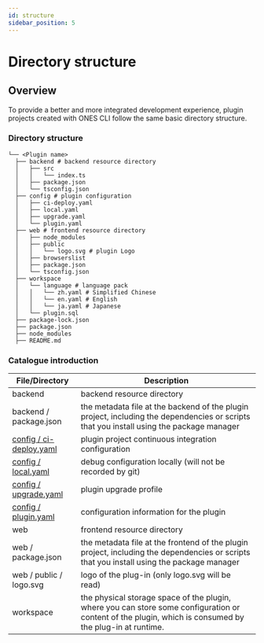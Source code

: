 ```yaml
---
id: structure
sidebar_position: 5
---
```


# Directory structure

## Overview

To provide a better and more integrated development experience, plugin projects created with ONES CLI follow the same basic directory structure.

### Directory structure

```
└── <Plugin name>
  ├── backend # backend resource directory
  │   ├── src
  │   │   └── index.ts
  │   ├── package.json
  │   └── tsconfig.json
  ├── config # plugin configuration
  │   ├── ci-deploy.yaml
  │   ├── local.yaml
  │   ├── upgrade.yaml
  │   └── plugin.yaml
  ├── web # frontend resource directory
  │   ├── node_modules
  │   ├── public
  │   │   └── logo.svg # plugin Logo
  │   ├── browserslist
  │   ├── package.json
  │   └── tsconfig.json
  ├── workspace
  │   └── language # language pack
  │   │   └── zh.yaml # Simplified Chinese
  │   │   └── en.yaml # English
  │   │   └── ja.yaml # Japanese
  │   └── plugin.sql
  ├── package-lock.json
  ├── package.json
  ├── node_modules
  ├── README.md
```

### Catalogue introduction

| File/Directory                                                | Description                                                                                                                                             |
| ------------------------------------------------------------- | ------------------------------------------------------------------------------------------------------------------------------------------------------- |
| backend                                                       | backend resource directory                                                                                                                              |
| backend / package.json                                        | the metadata file at the backend of the plugin project, including the dependencies or scripts that you install using the package manager                |
| [config / ci-deploy.yaml](../reference/config/ci-deploy.yaml) | plugin project continuous integration configuration                                                                                                     |
| [config / local.yaml](../reference/config/local.yaml)         | debug configuration locally (will not be recorded by git)                                                                                               |
| [config / upgrade.yaml](../reference/config/upgrade.yaml)     | plugin upgrade profile                                                                                                                                  |
| [config / plugin.yaml](../reference/config/plugin.yaml)       | configuration information for the plugin                                                                                                                |
| web                                                           | frontend resource directory                                                                                                                             |
| web / package.json                                            | the metadata file at the frontend of the plugin project, including the dependencies or scripts that you install using the package manager               |
| web / public / logo.svg                                       | logo of the plug-in (only logo.svg will be read)                                                                                                        |
| workspace                                                     | the physical storage space of the plugin, where you can store some configuration or content of the plugin, which is consumed by the plug-in at runtime. |
